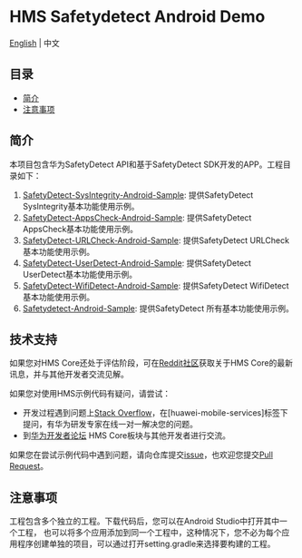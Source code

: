 # HMS Safetydetect Android Demo

[English](https://github.com/HMS-Core/hms-safetydetect-demo-android/blob/master/README_ZH.md) | 中文

## 目录

- [简介](https://github.com/HMS-Core/hms-safetydetect-demo-android/tree/master#简介)
- [注意事项](https://github.com/HMS-Core/hms-safetydetect-demo-android/tree/master#注意事项)

## 简介

本项目包含华为SafetyDetect API和基于SafetyDetect SDK开发的APP。工程目录如下：
1. [SafetyDetect-SysIntegrity-Android-Sample](https://github.com/HMS-Core/hms-safetydetect-demo-android/tree/master/SafetyDetect-SysIntegrity-Android-Sample): 提供SafetyDetect SysIntegrity基本功能使用示例。
2. [SafetyDetect-AppsCheck-Android-Sample](https://github.com/HMS-Core/hms-safetydetect-demo-android/tree/master/SafetyDetect-AppsCheck-Android-Sample): 提供SafetyDetect AppsCheck基本功能使用示例。
3. [SafetyDetect-URLCheck-Android-Sample](https://github.com/HMS-Core/hms-safetydetect-demo-android/tree/master/SafetyDetect-URLCheck-Android-Sample): 提供SafetyDetect URLCheck基本功能使用示例。
4. [SafetyDetect-UserDetect-Android-Sample](https://github.com/HMS-Core/hms-safetydetect-demo-android/tree/master/SafetyDetect-UserDetect-Android-Sample): 提供SafetyDetect UserDetect基本功能使用示例。
5. [SafetyDetect-WifiDetect-Android-Sample](https://github.com/HMS-Core/hms-safetydetect-demo-android/tree/master/SafetyDetect-WifiDetect-Android-Sample): 提供SafetyDetect WifiDetect基本功能使用示例。
6. [Safetydetect-Android-Sample](https://github.com/HMS-Core/hms-safetydetect-demo-android/tree/master/safetydetect-android-sample): 提供SafetyDetect 所有基本功能使用示例。

## 技术支持

如果您对HMS Core还处于评估阶段，可在[Reddit社区](https://www.reddit.com/r/HMSCore/)获取关于HMS Core的最新讯息，并与其他开发者交流见解。

如果您对使用HMS示例代码有疑问，请尝试：
- 开发过程遇到问题上[Stack Overflow](https://stackoverflow.com/questions/tagged/huawei-mobile-services)，在[huawei-mobile-services]标签下提问，有华为研发专家在线一对一解决您的问题。
- 到[华为开发者论坛](https://developer.huawei.com/consumer/cn/forum/blockdisplay?fid=18) HMS Core板块与其他开发者进行交流。

如果您在尝试示例代码中遇到问题，请向仓库提交[issue](https://github.com/HMS-Core/hms-safetydetect-demo-android/issues)，也欢迎您提交[Pull Request](https://github.com/HMS-Core/hms-safetydetect-demo-android/pulls)。

## 注意事项

工程包含多个独立的工程。下载代码后，您可以在Android Studio中打开其中一个工程， 也可以将多个应用添加到同一个工程中，这种情况下，您不必为每个应用程序创建单独的项目，可以通过打开setting.gradle来选择要构建的工程。



